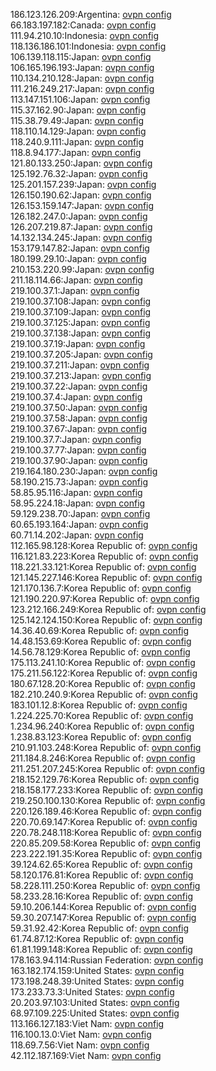 186.123.126.209:Argentina: [ovpn config](vpn/186_123_126_209.ovpn)  
66.183.197.182:Canada: [ovpn config](vpn/66_183_197_182.ovpn)  
111.94.210.10:Indonesia: [ovpn config](vpn/111_94_210_10.ovpn)  
118.136.186.101:Indonesia: [ovpn config](vpn/118_136_186_101.ovpn)  
106.139.118.115:Japan: [ovpn config](vpn/106_139_118_115.ovpn)  
106.165.196.193:Japan: [ovpn config](vpn/106_165_196_193.ovpn)  
110.134.210.128:Japan: [ovpn config](vpn/110_134_210_128.ovpn)  
111.216.249.217:Japan: [ovpn config](vpn/111_216_249_217.ovpn)  
113.147.151.106:Japan: [ovpn config](vpn/113_147_151_106.ovpn)  
115.37.162.90:Japan: [ovpn config](vpn/115_37_162_90.ovpn)  
115.38.79.49:Japan: [ovpn config](vpn/115_38_79_49.ovpn)  
118.110.14.129:Japan: [ovpn config](vpn/118_110_14_129.ovpn)  
118.240.9.111:Japan: [ovpn config](vpn/118_240_9_111.ovpn)  
118.8.94.177:Japan: [ovpn config](vpn/118_8_94_177.ovpn)  
121.80.133.250:Japan: [ovpn config](vpn/121_80_133_250.ovpn)  
125.192.76.32:Japan: [ovpn config](vpn/125_192_76_32.ovpn)  
125.201.157.239:Japan: [ovpn config](vpn/125_201_157_239.ovpn)  
126.150.190.62:Japan: [ovpn config](vpn/126_150_190_62.ovpn)  
126.153.159.147:Japan: [ovpn config](vpn/126_153_159_147.ovpn)  
126.182.247.0:Japan: [ovpn config](vpn/126_182_247_0.ovpn)  
126.207.219.87:Japan: [ovpn config](vpn/126_207_219_87.ovpn)  
14.132.134.245:Japan: [ovpn config](vpn/14_132_134_245.ovpn)  
153.179.147.82:Japan: [ovpn config](vpn/153_179_147_82.ovpn)  
180.199.29.10:Japan: [ovpn config](vpn/180_199_29_10.ovpn)  
210.153.220.99:Japan: [ovpn config](vpn/210_153_220_99.ovpn)  
211.18.114.66:Japan: [ovpn config](vpn/211_18_114_66.ovpn)  
219.100.37.1:Japan: [ovpn config](vpn/219_100_37_1.ovpn)  
219.100.37.108:Japan: [ovpn config](vpn/219_100_37_108.ovpn)  
219.100.37.109:Japan: [ovpn config](vpn/219_100_37_109.ovpn)  
219.100.37.125:Japan: [ovpn config](vpn/219_100_37_125.ovpn)  
219.100.37.138:Japan: [ovpn config](vpn/219_100_37_138.ovpn)  
219.100.37.19:Japan: [ovpn config](vpn/219_100_37_19.ovpn)  
219.100.37.205:Japan: [ovpn config](vpn/219_100_37_205.ovpn)  
219.100.37.211:Japan: [ovpn config](vpn/219_100_37_211.ovpn)  
219.100.37.213:Japan: [ovpn config](vpn/219_100_37_213.ovpn)  
219.100.37.22:Japan: [ovpn config](vpn/219_100_37_22.ovpn)  
219.100.37.4:Japan: [ovpn config](vpn/219_100_37_4.ovpn)  
219.100.37.50:Japan: [ovpn config](vpn/219_100_37_50.ovpn)  
219.100.37.58:Japan: [ovpn config](vpn/219_100_37_58.ovpn)  
219.100.37.67:Japan: [ovpn config](vpn/219_100_37_67.ovpn)  
219.100.37.7:Japan: [ovpn config](vpn/219_100_37_7.ovpn)  
219.100.37.77:Japan: [ovpn config](vpn/219_100_37_77.ovpn)  
219.100.37.90:Japan: [ovpn config](vpn/219_100_37_90.ovpn)  
219.164.180.230:Japan: [ovpn config](vpn/219_164_180_230.ovpn)  
58.190.215.73:Japan: [ovpn config](vpn/58_190_215_73.ovpn)  
58.85.95.116:Japan: [ovpn config](vpn/58_85_95_116.ovpn)  
58.95.224.18:Japan: [ovpn config](vpn/58_95_224_18.ovpn)  
59.129.238.70:Japan: [ovpn config](vpn/59_129_238_70.ovpn)  
60.65.193.164:Japan: [ovpn config](vpn/60_65_193_164.ovpn)  
60.71.14.202:Japan: [ovpn config](vpn/60_71_14_202.ovpn)  
112.165.98.128:Korea Republic of: [ovpn config](vpn/112_165_98_128.ovpn)  
116.121.83.223:Korea Republic of: [ovpn config](vpn/116_121_83_223.ovpn)  
118.221.33.121:Korea Republic of: [ovpn config](vpn/118_221_33_121.ovpn)  
121.145.227.146:Korea Republic of: [ovpn config](vpn/121_145_227_146.ovpn)  
121.170.136.7:Korea Republic of: [ovpn config](vpn/121_170_136_7.ovpn)  
121.190.220.97:Korea Republic of: [ovpn config](vpn/121_190_220_97.ovpn)  
123.212.166.249:Korea Republic of: [ovpn config](vpn/123_212_166_249.ovpn)  
125.142.124.150:Korea Republic of: [ovpn config](vpn/125_142_124_150.ovpn)  
14.36.40.69:Korea Republic of: [ovpn config](vpn/14_36_40_69.ovpn)  
14.48.153.69:Korea Republic of: [ovpn config](vpn/14_48_153_69.ovpn)  
14.56.78.129:Korea Republic of: [ovpn config](vpn/14_56_78_129.ovpn)  
175.113.241.10:Korea Republic of: [ovpn config](vpn/175_113_241_10.ovpn)  
175.211.56.122:Korea Republic of: [ovpn config](vpn/175_211_56_122.ovpn)  
180.67.128.20:Korea Republic of: [ovpn config](vpn/180_67_128_20.ovpn)  
182.210.240.9:Korea Republic of: [ovpn config](vpn/182_210_240_9.ovpn)  
183.101.12.8:Korea Republic of: [ovpn config](vpn/183_101_12_8.ovpn)  
1.224.225.70:Korea Republic of: [ovpn config](vpn/1_224_225_70.ovpn)  
1.234.96.240:Korea Republic of: [ovpn config](vpn/1_234_96_240.ovpn)  
1.238.83.123:Korea Republic of: [ovpn config](vpn/1_238_83_123.ovpn)  
210.91.103.248:Korea Republic of: [ovpn config](vpn/210_91_103_248.ovpn)  
211.184.8.246:Korea Republic of: [ovpn config](vpn/211_184_8_246.ovpn)  
211.251.207.245:Korea Republic of: [ovpn config](vpn/211_251_207_245.ovpn)  
218.152.129.76:Korea Republic of: [ovpn config](vpn/218_152_129_76.ovpn)  
218.158.177.233:Korea Republic of: [ovpn config](vpn/218_158_177_233.ovpn)  
219.250.100.130:Korea Republic of: [ovpn config](vpn/219_250_100_130.ovpn)  
220.126.189.46:Korea Republic of: [ovpn config](vpn/220_126_189_46.ovpn)  
220.70.69.147:Korea Republic of: [ovpn config](vpn/220_70_69_147.ovpn)  
220.78.248.118:Korea Republic of: [ovpn config](vpn/220_78_248_118.ovpn)  
220.85.209.58:Korea Republic of: [ovpn config](vpn/220_85_209_58.ovpn)  
223.222.191.35:Korea Republic of: [ovpn config](vpn/223_222_191_35.ovpn)  
39.124.62.65:Korea Republic of: [ovpn config](vpn/39_124_62_65.ovpn)  
58.120.176.81:Korea Republic of: [ovpn config](vpn/58_120_176_81.ovpn)  
58.228.111.250:Korea Republic of: [ovpn config](vpn/58_228_111_250.ovpn)  
58.233.28.16:Korea Republic of: [ovpn config](vpn/58_233_28_16.ovpn)  
59.10.206.144:Korea Republic of: [ovpn config](vpn/59_10_206_144.ovpn)  
59.30.207.147:Korea Republic of: [ovpn config](vpn/59_30_207_147.ovpn)  
59.31.92.42:Korea Republic of: [ovpn config](vpn/59_31_92_42.ovpn)  
61.74.87.12:Korea Republic of: [ovpn config](vpn/61_74_87_12.ovpn)  
61.81.199.148:Korea Republic of: [ovpn config](vpn/61_81_199_148.ovpn)  
178.163.94.114:Russian Federation: [ovpn config](vpn/178_163_94_114.ovpn)  
163.182.174.159:United States: [ovpn config](vpn/163_182_174_159.ovpn)  
173.198.248.39:United States: [ovpn config](vpn/173_198_248_39.ovpn)  
173.233.73.3:United States: [ovpn config](vpn/173_233_73_3.ovpn)  
20.203.97.103:United States: [ovpn config](vpn/20_203_97_103.ovpn)  
68.97.109.225:United States: [ovpn config](vpn/68_97_109_225.ovpn)  
113.166.127.183:Viet Nam: [ovpn config](vpn/113_166_127_183.ovpn)  
116.100.13.0:Viet Nam: [ovpn config](vpn/116_100_13_0.ovpn)  
118.69.7.56:Viet Nam: [ovpn config](vpn/118_69_7_56.ovpn)  
42.112.187.169:Viet Nam: [ovpn config](vpn/42_112_187_169.ovpn)  
